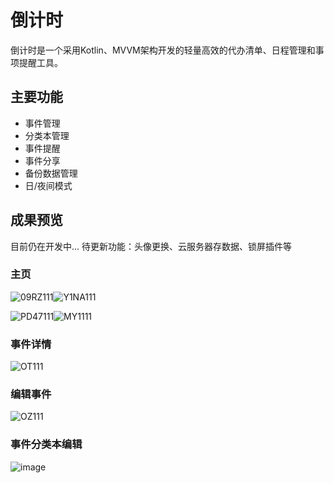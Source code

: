 # 倒计时

倒计时是一个采用Kotlin、MVVM架构开发的轻量高效的代办清单、日程管理和事项提醒工具。

## 主要功能

- 事件管理
- 分类本管理
- 事件提醒
- 事件分享
- 备份数据管理
- 日/夜间模式

## 成果预览

目前仍在开发中... 待更新功能：头像更换、云服务器存数据、锁屏插件等

### 主页

![09RZ111](https://raw.githubusercontent.com/rachel-lly/image_host/master/android/09RZ111.3j0on7497080.webp)![Y1NA111](https://raw.githubusercontent.com/rachel-lly/image_host/master/android/Y1NA111.6uxch2s8nzk0.webp)

  

![PD47111](https://raw.githubusercontent.com/rachel-lly/image_host/master/android/PD47111.3ui8egr5esq0.webp)![MY1111](https://raw.githubusercontent.com/rachel-lly/image_host/master/android/MY1111.30h3jt3teok0.webp)

### 事件详情

![OT111](https://raw.githubusercontent.com/rachel-lly/image_host/master/android/OT111.7fgikgourcw0.webp)


### 编辑事件

![OZ111](https://raw.githubusercontent.com/rachel-lly/image_host/master/android/OZ111.wgl4rob6fa8.webp)

### 事件分类本编辑
![image](https://raw.githubusercontent.com/rachel-lly/image_host/master/android/THU111.png)